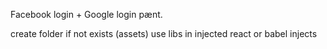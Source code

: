 
Facebook login +
Google login pænt.

create folder if not exists (assets)
use libs in injected react or babel injects
